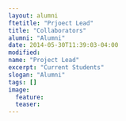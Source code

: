 ```yaml
---
layout: alumni
ftetitle: "Prjoect Lead"
title: "Collaborators"
alumni: "Alumni"
date: 2014-05-30T11:39:03-04:00
modified:
name: "Project Lead"
excerpt: "Current Students"
slogan: "Alumni"
tags: []
image:
  feature:
  teaser:
---
```


 